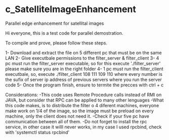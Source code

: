 # c_SatelliteImageEnhancement
Parallel edge enhancement for satellital images

Hi everyone, this is a test code for parallel demostration.

To compile and prove, please follow these steps.

1- Download and extract the file on 5 different pc that must be on the same LAN
2- Give executbale permissions to the filter_server & filter_client
3- 4 pc must run the filter_server executable, so for this execute './filter_server' please make sure you are in the right folder
4- 1 pc must run the filter_client executbale, so, execute ./filter_client 108 111 109 110 where every number is the sufix of server ip address of previous servers where you run the server code
5- Once the program finish, ensure to termite the precces with ctrl + c

Considerations:
-This code uses Remote Procedure calls instead of RMI on JAVA, but consider that RPC can be applied to many other lenguages
-What this code makes, is to distribute the filter o 4 diferent machines, everyone make work on 1/4 of the image, so the image must be preload on every machine, only the client does not need it.
-Check if your five pc have communication between all of them.
-Do not forget to install the rpc service, in other case it willl never works, in my case I used rpcbind, check with 'systemctl status rpcbind'




